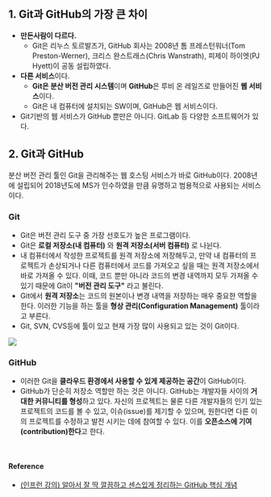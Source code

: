 ## 1. Git과 GitHub의 가장 큰 차이
- **만든사람이 다르다.**
    - Git은 리누스 토르발즈가, GitHub 회사는 2008년 톰 프레스턴워너(Tom Preston-Werner), 크리스 완스트래스(Chris Wanstrath), 피제이 하이엣(PJ Hyett)이 공동 설립하였다.
- **다른 서비스**이다.
    - **Git은 분산 버전 관리 시스템**이며 **GitHub**은 루비 온 레일즈로 만들어진 **웹 서비스**이다.
    - Git은 내 컴퓨터에 설치되는 SW이며, GitHub은 웹 서비스이다.
- Git기반의 웹 서비스가 GitHub 뿐만은 아니다. GitLab 등 다양한 소프트웨어가 있다.

## 2. Git과 GitHub
분산 버전 관리 툴인 Git을 관리해주는 웹 호스팅 서비스가 바로 GitHub이다. 2008년에 설립되어 2018년도에 MS가 인수하였을 만큼 유명하고 범용적으로 사용되는 서비스이다.

### Git
- Git은 버전 관리 도구 중 가장 선호도가 높은 프로그램이다.
- Git은 **로컬 저장소(내 컴퓨터)** 와 **원격 저장소(서버 컴퓨터)** 로 나뉜다. 
- 내 컴퓨터에서 작성한 프로젝트를 원격 저장소에 저장해두고, 만약 내 컴퓨터의 프로젝트가 손상되거나 다른 컴퓨터에서 코드를 가져오고 싶을 때는 원격 저장소에서 바로 가져올 수 있다. 이때, 코드 뿐만 아니라 코드의 변경 내역까지 모두 가져올 수 있기 때문에 Git이 **"버전 관리 도구"** 라고 불린다.
- Git에서 **원격 저장소**는 코드의 원본이나 변경 내역을 저장하는 매우 중요한 역할을 한다. 이러한 기능을 하는 툴을 **형상 관리(Configuration Management)** 툴이라고 부른다. 
- Git, SVN, CVS등에 툴이 있고 현재 가장 많이 사용되고 있는 것이 Git이다.

<img src="https://paullabworkspace.notion.site/image/https%3A%2F%2Fs3-us-west-2.amazonaws.com%2Fsecure.notion-static.com%2F0fbcd66d-4b02-4e88-9ca6-a0d6b16e9669%2F--4.png?id=35b33476-ed8d-4f0f-883d-973f08d504fd&table=block&spaceId=579fe283-28aa-489d-ae65-d683304becfc&width=1060&userId=&cache=v2">

### GitHub
- 이러한 Git을 **클라우드 환경에서 사용할 수 있게 제공하는 공간**이 GitHub이다. 
- GitHub가 단순히 저장소 역할만 하는 것은 아니다. GitHub는 개발자들 사이의 **거대한 커뮤니티를 형성**하고 있다. 자신의 프로젝트는 물론 다른 개발자들의 인기 있는 프로젝트의 코드를 볼 수 있고, 이슈(issue)를 제기할 수 있으며, 원한다면 다른 이의 프로젝트를 수정하고 발전 시키는 데에 참여할 수 있다. 이를 **오픈소스에 기여(contribution)한다**고 한다.

<br>

#### Reference
- [(인프런 강의) 알아서 잘 딱 깔끔하고 센스있게 정리하는 GitHub 핵심 개념](https://inf.run/VRzL)


